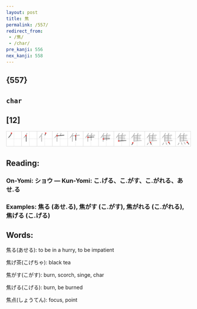```yaml
---
layout: post
title: 焦
permalink: /557/
redirect_from:
 - /焦/
 - /char/
pre_kanji: 556
nex_kanji: 558
---
```


## {557}

## `char`

## [12]

<div class="stroke"><img src="../images/E784A6.png" /></div>

## Reading:

### On-Yomi: ショウ &mdash; Kun-Yomi: こ.げる、こ.がす、こ.がれる、あせ.る

### Examples: 焦る (あせ.る), 焦がす (こ.がす), 焦がれる (こ.がれる), 焦げる (こ.げる)

## Words:

焦る(あせる): to be in a hurry, to be impatient

焦げ茶(こげちゃ): black tea

焦がす(こがす): burn, scorch, singe, char

焦げる(こげる): burn, be burned

焦点(しょうてん): focus, point
